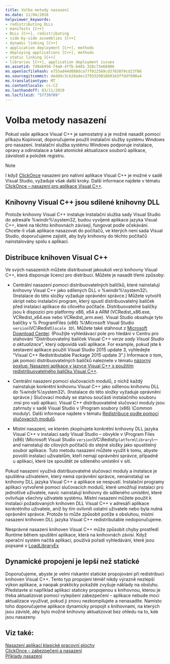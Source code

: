 ```yaml
---
title: Volba metody nasazení
ms.date: 11/04/2016
helpviewer_keywords:
- redistributing DLLs
- manifests [C++]
- DLLs [C++], redistributing
- side-by-side assemblies [C++]
- dynamic linking [C++]
- application deployment [C++], methods
- deploying applications [C++], methods
- static linking [C++]
- libraries [C++], application deployment issues
ms.assetid: fd8eb956-f4a0-4ffb-b401-328c73e66986
ms.openlocfilehash: e755ad44d088dca77f012569cd3783079cd23f86
ms.sourcegitcommit: dedd4c3cb28adec3793329018b9163ffddf890a4
ms.translationtype: MT
ms.contentlocale: cs-CZ
ms.lasthandoff: 03/11/2019
ms.locfileid: "57739709"
---
```

# <a name="choosing-a-deployment-method"></a>Volba metody nasazení

Pokud vaše aplikace Visual C++ je samostatný a je možné nasadit pomocí příkazu Kopírovat, doporučujeme použít instalační služby systému Windows pro nasazení. Instalační služba systému Windows podporuje instalace, opravy a odinstalace a také atomické aktualizace souborů aplikace, závislostí a položek registru.

> [!NOTE]
>  I když [ClickOnce](/visualstudio/deployment/clickonce-security-and-deployment) nasazení pro nativní aplikace Visual C++ je možné v sadě Visual Studio, vyžaduje však další kroky. Další informace najdete v tématu [ClickOnce – nasazení pro aplikace Visual C++](../ide/clickonce-deployment-for-visual-cpp-applications.md).

## <a name="visual-c-libraries-are-shared-dlls"></a>Knihovny Visual C++ jsou sdílené knihovny DLL

Protože knihovny Visual C++ instaluje Instalační služba sady Visual Studio do adresáře %windir%\system32\, budou vyvíjené aplikace jazyka Visual C++, které na těchto knihovnách závisejí, fungovat podle očekávání. Chcete-li však aplikace nasazovat do počítačů, ve kterých není sada Visual Studio, doporučujeme zajistit, aby byly knihovny do těchto počítačů nainstalovány spolu s aplikací.

## <a name="redistributing-visual-c-libraries"></a>Distribuce knihoven Visual C++

Ve svých nasazeních můžete distribuovat jakoukoli verzi knihovny Visual C++, která disponuje licencí pro distribuci. Můžete je nasadit třemi způsoby:

- Centrální nasazení pomocí distribuovatelných balíčků, které nainstalují knihovny Visual C++ jako sdílených DLL v %windir%\system32\\. (Instalace do této složky vyžaduje oprávnění správce.) Můžete vytvořit skript nebo instalační program, který spustí distribuovatelný balíček před instalací aplikace do cílového počítače. Distribuovatelné balíčky jsou k dispozici pro platformy x86, x64 a ARM (VCRedist_x86.exe, VCRedist_x64.exe nebo VCRedist_arm.exe). Visual Studio obsahuje tyto balíčky v % ProgramFiles (x86) %\Microsoft Visual Studio `version`\VC\Redist\\`locale ID`\\. Můžete také stáhnout z [Microsoft Download Center](http://go.microsoft.com/fwlink/p/?linkid=132793). (Použijte vyhledávací pole pro hledání v Centru pro stahování "Distribuovatelný balíček Visual C++ *verze sady Visual Studio a aktualizace*", který odpovídá vaší aplikace. For example, pokud jste k sestavení aplikace použili Visual Studio 2015 update 3, vyhledejte "Visual C++ Redistributable Package 2015 update 3".) Informace o tom, jak pomocí distribuovatelných balíčků naleznete v tématu [názorný postup: Nasazení aplikace v jazyce Visual C++ s použitím redistribuovatelného balíčku Visual C++](../ide/deploying-visual-cpp-application-by-using-the-vcpp-redistributable-package.md).

- Centrální nasazení pomocí slučovacích modulů, z nichž každý nainstaluje konkrétní knihovnu Visual C++ jako sdílenou knihovnu DLL do %windir%\system32\\. (Instalace do této složky vyžaduje oprávnění správce.) Slučovací moduly se stanou součástí instalačního souboru .msi pro vaši aplikaci. Visual C++ distribuovatelné slučovací moduly jsou zahrnuty v sadě Visual Studio v \Program soubory (x86) \Common moduly\\. Další informace najdete v tématu [Redistribuce podle pomocí slučovacích modulů](../ide/redistributing-components-by-using-merge-modules.md).

- Místní nasazení, ve kterém zkopírujete konkrétní knihovny DLL jazyka Visual C++ v instalaci sady Visual Studio – obvykle v \Program Files (x86) \Microsoft Visual Studio `version`\VC\Redist\\`platform`\\`library`\—and nainstalují do cílových počítačů do stejné složky jako spustitelný soubor aplikace. Tuto metodu nasazení můžete využít k tomu, abyste povolili instalaci uživatelům, kteří nemají oprávnění správce, případně u aplikací, které lze spouštět ze sdíleného umístění v síti.

Pokud nasazení využívá distribuovatelné slučovací moduly a instalace je spuštěna uživatelem, který nemá oprávnění správce, nenainstalují se knihovny DLL jazyka Visual C++ a aplikace se nespustí. Instalační programy aplikací vytvořené pomocí slučovacích modulů, které umožňují instalaci pro jednotlivé uživatele, navíc nainstalují knihovny do sdíleného umístění, které ovlivňuje všechny uživatele systému. Místní nasazení můžete použít k instalaci požadovaných knihoven DLL Visual C++ v adresáři aplikace konkrétního uživatele, aniž by tím ovlivnili ostatní uživatele nebo byla nutná oprávnění správce. Protože to může způsobit potíže s obsluhou, místní nasazení knihoven DLL jazyka Visual C++ redistributable nedoporučujeme.

Nesprávné nasazení knihoven Visual C++ může způsobit chyby prostředí Runtime během spuštění aplikace, která na knihovnách závisí. Když operační systém načítá aplikaci, používá pořadí vyhledávání, které jsou popsané v [LoadLibraryEx](http://go.microsoft.com/fwlink/p/?linkid=132792)

## <a name="dynamic-linking-is-better-than-static-linking"></a>Dynamické propojení je lepší než statické

Doporučujeme, abyste je velmi riskantní statické propojování při redistribuci knihoven Visual C++. Tento typ propojení téměř nikdy výrazně nezlepší výkon aplikace, a naopak prakticky pokaždé zvyšuje náklady na obsluhu. Představte si například aplikaci staticky propojenou s knihovnou, kterou je třeba aktualizovat pomocí vylepšení zabezpečení – aplikace nebude moci aktualizace využívat, pokud ji znovu nezkompilujete a nenasadíte. Namísto toho doporučujeme aplikace dynamicky propojit s knihovnami, na kterých jsou závislé, aby bylo možné knihovny aktualizovat bez ohledu na to, kde jsou nasazeny.

## <a name="see-also"></a>Viz také:

[Nasazení aplikací klasické pracovní plochy](../ide/deploying-native-desktop-applications-visual-cpp.md)<br>
[ClickOnce – zabezpečení a nasazení](/visualstudio/deployment/clickonce-security-and-deployment)<br>
[Příklady nasazení](../ide/deployment-examples.md)
